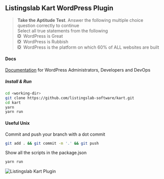 ## Listingslab Kart WordPress Plugin 

> __Take the Aptitude Test__. Answer the following multiple choice question correctly to continue  
Select all true statements from the following  
:negative_squared_cross_mark: &nbsp;WordPress is Great  
:negative_squared_cross_mark: &nbsp;WordPress is Rubbish  
:negative_squared_cross_mark: &nbsp;WordPress is the platform on which 60% of ALL websites are built

#### Docs
[Documentation](./docs) for WordPress Administrators, Developers and DevOps

##### Install & Run
```bash
cd <working-dir>
git clone https://github.com/listingslab-software/kart.git
cd kart
yarn
yarn run
```
#### Useful Unix

Commit and push your branch with a dot commit
```bash
git add . && git commit -m '.' && git push
```

Show all the scripts in the package.json
```bash
yarn run
```
![Listingslab Kart Plugin ](https://raw.githubusercontent.com/listingslab-software/kart/master/docs/media/KartLogo_320.svg)